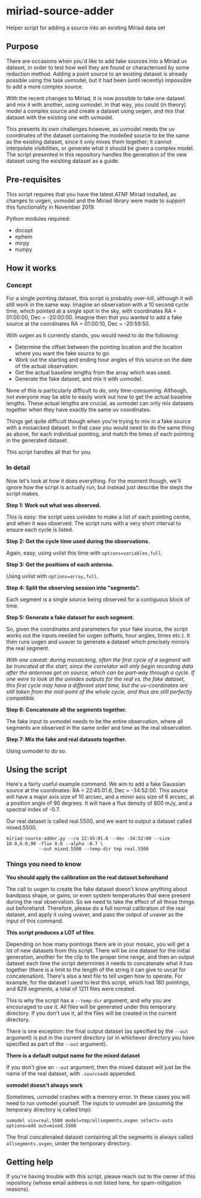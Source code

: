 # miriad-source-adder
Helper script for adding a source into an existing Miriad data set

## Purpose
There are occasions when you'd like to add fake sources into a Miriad uv dataset, in order to test how
well they are found or characterised by some reduction method. Adding a point source to an existing dataset
is already possible using the task uvmodel, but it had been (until recently) impossible to add a more
complex source.

With the recent changes to Miriad, it is now possible to take one dataset and mix it with another, using uvmodel.
In that way, you could (in theory) model a complex source and create a dataset using uvgen, and mix that dataset with
the existing one with uvmodel.

This presents its own challenges however, as uvmodel needs the uv coordinates of the dataset containing the modelled
source to be the same as the existing dataset, since it only mixes them together; it cannot interpolate visibilities,
or generate what it should be given a complex model. The script presented in this repository handles the generation
of the new dataset using the exisiting dataset as a guide.

## Pre-requisites
This script requires that you have the latest ATNF Miriad installed, as changes to uvgen, uvmodel and the Miriad
library were made to support this functionality in November 2019.

Python modules required:
* docopt
* ephem
* mirpy
* numpy

## How it works
### Concept
For a single pointing dataset, this script is probably over-kill, although it will still work in the same way.
Imagine an observation with a 10 second cycle time, which pointed at a single spot in the sky, with coordinates
RA = 01:00:00, Dec = -20:00:00. Imagine then that you wanted to add a fake source at the coordinates
RA = 01:00:10, Dec = -20:59:50.

With uvgen as it currently stands, you would need to do the following:
* Determine the offset between the pointing location and the location where you want the fake source to go.
* Work out the starting and ending hour angles of this source on the date of the actual observation.
* Get the actual baseline lengths from the array which was used.
* Generate the fake dataset, and mix it with uvmodel.

None of this is particularly difficult to do, only time-consuming. Although, not everyone may be able to easily work
out how to get the actual baseline lengths. These actual lengths are crucial, as uvmodel can only mix datasets
together when they have exactly the same uv coordinates.

Things get quite difficult though when you're trying to mix in a fake source with a mosaicked dataset. In that case
you would need to do the same thing as above, for each individual pointing, and match the times of each pointing in the
generated dataset.

This script handles all that for you.

### In detail
Now let's look at how it does everything. For the moment though, we'll ignore how the script is actually run, but
instead just describe the steps the script makes.

__Step 1: Work out what was observed.__

This is easy: the script uses uvindex to make a list of each pointing centre, and when it was observed. The
script runs with a very short interval to ensure each cycle is listed.

__Step 2: Get the cycle time used during the observations.__

Again, easy, using uvlist this time with `options=variables,full`.

__Step 3: Get the positions of each antenna.__

Using uvlist with `options=array,full`.

__Step 4: Split the observing session into "segments".__

Each segment is a single source being observed for a contiguous block of time.

__Step 5: Generate a fake dataset for each segment.__

So, given the coordinates and parameters for your fake source, the script works out the inputs
needed for uvgen (offsets, hour angles, times etc.). It then runs uvgen and uvaver to generate
a dataset which precisely mirrors the real segment.

_With one caveat: during mosaicking, often the first cycle of a segment will be truncated at the start,
since the correlator will only begin recording data after the antennas get on source, which can be part-way
through a cycle. If one were to look at the uvindex outputs for the real vs. the fake dataset, this first
cycle may have a different start time, but the uv-coordinates are still taken from the mid-point of the
whole cycle, and thus are still perfectly compatible._

__Step 6: Concatenate all the segments together.__

The fake input to uvmodel needs to be the entire observation, where all segments are observed in the same
order and time as the real observation.

__Step 7: Mix the fake and real datasets together.__

Using uvmodel to do so.

## Using the script

Here's a fairly useful example command. We aim to add a fake Gaussian source at the coordinates:
RA = 22:45:01.6, Dec = -34:52:00. This source will have a major axis size of 10 arcsec, and a minor axis
size of 6 arcsec, at a position angle of 90 degrees. It will have a flux density of 800 mJy, and a spectral
index of -0.7.

Our real dataset is called real.5500, and we want to output a dataset called mixed.5500.

```
miriad-source-adder.py --ra 22:45:01.6 --dec -34:52:00 --size 10.0,6.0,90 -flux 0.8 --alpha -0.7 \
			--out mixed.5500 --temp-dir tmp real.5500
```

### Things you need to know

__You should apply the calibration on the real dataset beforehand__

The call to uvgen to create the fake dataset doesn't know anything about bandpass shape, or gains, or even system temperatures
that were present during the real observation. So we need to take the effect of all those things out beforehand.
Therefore, please do a full normal calibration of the real dataset, and apply it using uvaver, and pass the output of uvaver
as the input of this command.

__This script produces a LOT of files__

Depending on how many pointings there are in your mosaic, you will get a lot of new datasets from this script. There will be
one dataset for the initial generation, another for the clip to the proper time range, and then an output dataset each time
the script determines it needs to concatenate what it has together (there is a limit to the length of the string it can give
to uvcat for concatenation). There's also a text file to tell uvgen how to operate. For example, for the dataset I used to test
this script, which had 180 pointings, and 829 segments, a total of 1211 files were created.

This is why the script has a `--temp-dir` argument, and why you are encouraged to use it. All files will be generated under
this temporary directory. If you don't use it, all the files will be created in the current directory.

There is one exception: the final output dataset (as specified by the `--out` argument) is put in the current directory
(or in whichever directory you have specified as part of the `--out` argument).

__There is a default output name for the mixed dataset__

If you don't give an `--out` argument, then the mixed dataset will just be the name of the real dataset, with `.sourceadd`
appended.

__uvmodel doesn't always work__

Sometimes, uvmodel crashes with a memory error. In these cases you will need to run uvmodel yourself. The inputs to uvmodel are
(assuming the temporary directory is called tmp):

`uvmodel vis=real.5500 model=tmp/allsegments.uvgen select=-auto options=add out=mixed.5500`

The final concatenated dataset containing all the segments is always called `allsegments.uvgen`, under the temporary directory.

## Getting help

If you're having trouble with this script, please reach out to the owner of this repository (whose email address is not listed
here, for spam-mitigation reasons).
